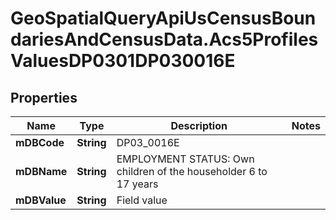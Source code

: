 # GeoSpatialQueryApiUsCensusBoundariesAndCensusData.Acs5ProfilesValuesDP0301DP030016E

## Properties

Name | Type | Description | Notes
------------ | ------------- | ------------- | -------------
**mDBCode** | **String** | DP03_0016E | 
**mDBName** | **String** | EMPLOYMENT STATUS: Own children of the householder 6 to 17 years | 
**mDBValue** | **String** | Field value | 



